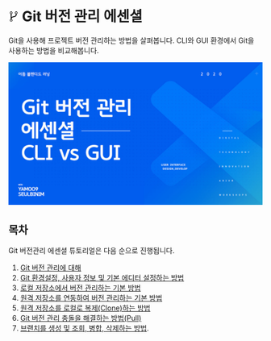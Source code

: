 # <img src="./assets/icon-git-1.jpg" alt /> Git 버전 관리 에센셜

Git을 사용해 프로젝트 버전 관리하는 방법을 살펴봅니다. CLI와 GUI 환경에서 Git을 사용하는 방법을 비교해봅니다.

<a href="https://bit.ly/GIT_ESSENTIAL" target="_blank"><img src="./assets/00-COVER.jpg" alt /></a>

## 목차

Git 버전관리 에센셜 튜토리얼은 다음 순으로 진행됩니다.

1. [Git 버전 관리에 대해](./PART01.md)
1. [Git 환경설정, 사용자 정보 및 기본 에디터 설정하는 방법](./PART02.md)
1. [로컬 저장소에서 버전 관리하는 기본 방법](./PART03.md)
1. [원격 저장소를 연동하여 버전 관리하는 기본 방법](./PART04.md)
1. [원격 저장소를 로컬로 복제(Clone)하는 방법](./PART05.md)
1. [Git 버전 관리 충돌을 해결하는 방법(Pull)](./PART06.md)
1. [브랜치를 생성 및 조회, 병합, 삭제하는 방법](./PART07.md). 
<!-- 1. [Git Fetch를 사용하여 원격 저장소의 최신 업데이트 내용을 로컬로 가져오는 방법](./PART08.md) -->
